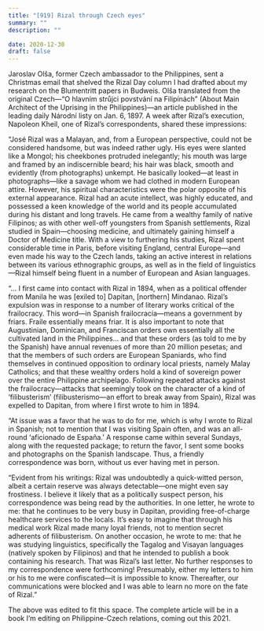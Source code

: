 ```yaml
---
title: "[919] Rizal through Czech eyes"
summary: ""
description: ""

date: 2020-12-30
draft: false
---
```



Jaroslav Olša, former Czech ambassador to the Philippines, sent a Christmas email that shelved the Rizal Day column I had drafted about my research on the Blumentritt papers in Budweis. Olša translated from the original Czech—“O hlavním strůjci povstvání na Filipínách” (About Main Architect of the Uprising in the Philippines)—an article published in the leading daily Národní listy on Jan. 6, 1897. A week after Rizal’s execution, Napoleon Kheil, one of Rizal’s correspondents, shared these impressions:

“José Rizal was a Malayan, and, from a European perspective, could not be considered handsome, but was indeed rather ugly. His eyes were slanted like a Mongol; his cheekbones protruded inelegantly; his mouth was large and framed by an indiscernible beard; his hair was black, smooth and evidently (from photographs) unkempt. He basically looked—at least in photographs—like a savage whom we had clothed in modern European attire. However, his spiritual characteristics were the polar opposite of his external appearance. Rizal had an acute intellect, was highly educated, and possessed a keen knowledge of the world and its people accumulated during his distant and long travels. He came from a wealthy family of native Filipinos; as with other well-off youngsters from Spanish settlements, Rizal studied in Spain—choosing medicine, and ultimately gaining himself a Doctor of Medicine title. With a view to furthering his studies, Rizal spent considerable time in Paris, before visiting England, central Europe—and even made his way to the Czech lands, taking an active interest in relations between its various ethnographic groups, as well as in the field of linguistics—Rizal himself being fluent in a number of European and Asian languages.

“… I first came into contact with Rizal in 1894, when as a political offender from Manila he was [exiled to] Dapitan, [northern] Mindanao. Rizal’s expulsion was in response to a number of literary works critical of the frailocracy. This word—in Spanish frailocracía—means a government by friars. Fraile essentially means friar. It is also important to note that Augustinian, Dominican, and Franciscan orders own essentially all the cultivated land in the Philippines… and that these orders (as told to me by the Spanish) have annual revenues of more than 20 million pesetas; and that the members of such orders are European Spaniards, who find themselves in continued opposition to ordinary local priests, namely Malay Catholics; and that these wealthy orders hold a kind of sovereign power over the entire Philippine archipelago. Following repeated attacks against the frailocracy—attacks that seemingly took on the character of a kind of ‘filibusterism’ (filibusterismo—an effort to break away from Spain), Rizal was expelled to Dapitan, from where I first wrote to him in 1894.

“At issue was a favor that he was to do for me, which is why I wrote to Rizal in Spanish; not to mention that I was visiting Spain often, and was an all-round ‘aficionado de España.’ A response came within several Sundays, along with the requested package; to return the favor, I sent some books and photographs on the Spanish landscape. Thus, a friendly correspondence was born, without us ever having met in person.

“Evident from his writings: Rizal was undoubtedly a quick-witted person, albeit a certain reserve was always detectable—one might even say frostiness. I believe it likely that as a politically suspect person, his correspondence was being read by the authorities. In one letter, he wrote to me: that he continues to be very busy in Dapitan, providing free-of-charge healthcare services to the locals. It’s easy to imagine that through his medical work Rizal made many loyal friends, not to mention secret adherents of filibusterism. On another occasion, he wrote to me: that he was studying linguistics, specifically the Tagalog and Visayan languages (natively spoken by Filipinos) and that he intended to publish a book containing his research. That was Rizal’s last letter. No further responses to my correspondence were forthcoming! Presumably, either my letters to him or his to me were confiscated—it is impossible to know. Thereafter, our communications were blocked and I was able to learn no more on the fate of Rizal.”

The above was edited to fit this space. The complete article will be in a book I’m editing on Philippine-Czech relations, coming out this 2021.
